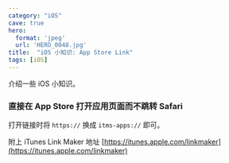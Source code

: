 ```yaml
---
category: "iOS"
cave: true
hero:
  format: 'jpeg'
  url: 'HERO_0048.jpg'
title:  "iOS 小知识: App Store Link"
tags: [iOS]
---
```

介绍一些 iOS 小知识。

### 直接在 App Store 打开应用页面而不跳转 Safari

打开链接时将 `https://` 换成 `itms-apps://` 即可。

附上 iTunes Link Maker 地址 [https://itunes.apple.com/linkmaker](https://itunes.apple.com/linkmaker)




